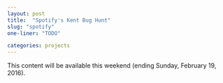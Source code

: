 ```yaml
---
layout: post
title:  "Spotify's Kent Bug Hunt"
slug: "spotify"
one-liner: "TODO"

categories: projects
---
```

This content will be available this weekend (ending Sunday, February 19, 2016).
